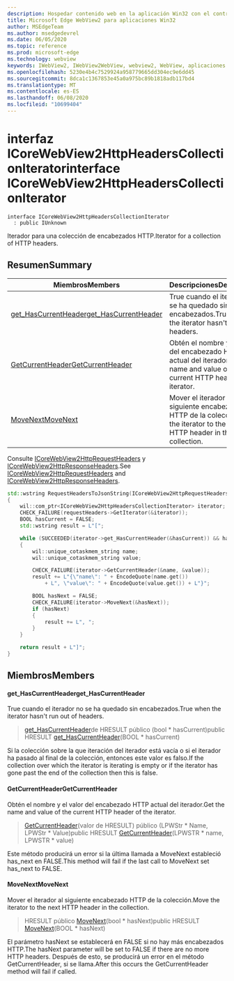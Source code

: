 ```yaml
---
description: Hospedar contenido web en la aplicación Win32 con el control Microsoft Edge WebView2
title: Microsoft Edge WebView2 para aplicaciones Win32
author: MSEdgeTeam
ms.author: msedgedevrel
ms.date: 06/05/2020
ms.topic: reference
ms.prod: microsoft-edge
ms.technology: webview
keywords: IWebView2, IWebView2WebView, webview2, WebView, aplicaciones Win32, Win32, Edge, ICoreWebView2, ICoreWebView2Controller, control de explorador, HTML Edge
ms.openlocfilehash: 5230e4b4c7529924a958779665dd304ec9e6dd45
ms.sourcegitcommit: 8dca1c1367853e45a0a975bc89b1818adb117bd4
ms.translationtype: MT
ms.contentlocale: es-ES
ms.lasthandoff: 06/08/2020
ms.locfileid: "10699404"
---
```

# <span data-ttu-id="7c672-104">interfaz ICoreWebView2HttpHeadersCollectionIterator</span><span class="sxs-lookup"><span data-stu-id="7c672-104">interface ICoreWebView2HttpHeadersCollectionIterator</span></span> 

```
interface ICoreWebView2HttpHeadersCollectionIterator
  : public IUnknown
```

<span data-ttu-id="7c672-105">Iterador para una colección de encabezados HTTP.</span><span class="sxs-lookup"><span data-stu-id="7c672-105">Iterator for a collection of HTTP headers.</span></span>

## <span data-ttu-id="7c672-106">Resumen</span><span class="sxs-lookup"><span data-stu-id="7c672-106">Summary</span></span>

 <span data-ttu-id="7c672-107">Miembros</span><span class="sxs-lookup"><span data-stu-id="7c672-107">Members</span></span>                        | <span data-ttu-id="7c672-108">Descripciones</span><span class="sxs-lookup"><span data-stu-id="7c672-108">Descriptions</span></span>
--------------------------------|---------------------------------------------
[<span data-ttu-id="7c672-109">get_HasCurrentHeader</span><span class="sxs-lookup"><span data-stu-id="7c672-109">get_HasCurrentHeader</span></span>](#get_hascurrentheader) | <span data-ttu-id="7c672-110">True cuando el iterador no se ha quedado sin encabezados.</span><span class="sxs-lookup"><span data-stu-id="7c672-110">True when the iterator hasn't run out of headers.</span></span>
[<span data-ttu-id="7c672-111">GetCurrentHeader</span><span class="sxs-lookup"><span data-stu-id="7c672-111">GetCurrentHeader</span></span>](#getcurrentheader) | <span data-ttu-id="7c672-112">Obtén el nombre y el valor del encabezado HTTP actual del iterador.</span><span class="sxs-lookup"><span data-stu-id="7c672-112">Get the name and value of the current HTTP header of the iterator.</span></span>
[<span data-ttu-id="7c672-113">MoveNext</span><span class="sxs-lookup"><span data-stu-id="7c672-113">MoveNext</span></span>](#movenext) | <span data-ttu-id="7c672-114">Mover el iterador al siguiente encabezado HTTP de la colección.</span><span class="sxs-lookup"><span data-stu-id="7c672-114">Move the iterator to the next HTTP header in the collection.</span></span>

<span data-ttu-id="7c672-115">Consulte [ICoreWebView2HttpRequestHeaders](icorewebview2httprequestheaders.md) y [ICoreWebView2HttpResponseHeaders](icorewebview2httpresponseheaders.md).</span><span class="sxs-lookup"><span data-stu-id="7c672-115">See [ICoreWebView2HttpRequestHeaders](icorewebview2httprequestheaders.md) and [ICoreWebView2HttpResponseHeaders](icorewebview2httpresponseheaders.md).</span></span> 
```cpp
std::wstring RequestHeadersToJsonString(ICoreWebView2HttpRequestHeaders* requestHeaders)
{
    wil::com_ptr<ICoreWebView2HttpHeadersCollectionIterator> iterator;
    CHECK_FAILURE(requestHeaders->GetIterator(&iterator));
    BOOL hasCurrent = FALSE;
    std::wstring result = L"[";

    while (SUCCEEDED(iterator->get_HasCurrentHeader(&hasCurrent)) && hasCurrent)
    {
        wil::unique_cotaskmem_string name;
        wil::unique_cotaskmem_string value;

        CHECK_FAILURE(iterator->GetCurrentHeader(&name, &value));
        result += L"{\"name\": " + EncodeQuote(name.get())
            + L", \"value\": " + EncodeQuote(value.get()) + L"}";

        BOOL hasNext = FALSE;
        CHECK_FAILURE(iterator->MoveNext(&hasNext));
        if (hasNext)
        {
            result += L", ";
        }
    }

    return result + L"]";
}
```

## <span data-ttu-id="7c672-116">Miembros</span><span class="sxs-lookup"><span data-stu-id="7c672-116">Members</span></span>

#### <span data-ttu-id="7c672-117">get_HasCurrentHeader</span><span class="sxs-lookup"><span data-stu-id="7c672-117">get_HasCurrentHeader</span></span> 

<span data-ttu-id="7c672-118">True cuando el iterador no se ha quedado sin encabezados.</span><span class="sxs-lookup"><span data-stu-id="7c672-118">True when the iterator hasn't run out of headers.</span></span>

> <span data-ttu-id="7c672-119">[get_HasCurrentHeader](#get_hascurrentheader)de HRESULT público (bool \* hasCurrent)</span><span class="sxs-lookup"><span data-stu-id="7c672-119">public HRESULT [get_HasCurrentHeader](#get_hascurrentheader)(BOOL \* hasCurrent)</span></span>

<span data-ttu-id="7c672-120">Si la colección sobre la que iteración del iterador está vacía o si el iterador ha pasado al final de la colección, entonces este valor es falso.</span><span class="sxs-lookup"><span data-stu-id="7c672-120">If the collection over which the iterator is iterating is empty or if the iterator has gone past the end of the collection then this is false.</span></span>

#### <span data-ttu-id="7c672-121">GetCurrentHeader</span><span class="sxs-lookup"><span data-stu-id="7c672-121">GetCurrentHeader</span></span> 

<span data-ttu-id="7c672-122">Obtén el nombre y el valor del encabezado HTTP actual del iterador.</span><span class="sxs-lookup"><span data-stu-id="7c672-122">Get the name and value of the current HTTP header of the iterator.</span></span>

> <span data-ttu-id="7c672-123">[GetCurrentHeader](#getcurrentheader)(valor de HRESULT) público (LPWStr \* Name, LPWStr \* Value)</span><span class="sxs-lookup"><span data-stu-id="7c672-123">public HRESULT [GetCurrentHeader](#getcurrentheader)(LPWSTR \* name, LPWSTR \* value)</span></span>

<span data-ttu-id="7c672-124">Este método producirá un error si la última llamada a MoveNext estableció has_next en FALSE.</span><span class="sxs-lookup"><span data-stu-id="7c672-124">This method will fail if the last call to MoveNext set has_next to FALSE.</span></span>

#### <span data-ttu-id="7c672-125">MoveNext</span><span class="sxs-lookup"><span data-stu-id="7c672-125">MoveNext</span></span> 

<span data-ttu-id="7c672-126">Mover el iterador al siguiente encabezado HTTP de la colección.</span><span class="sxs-lookup"><span data-stu-id="7c672-126">Move the iterator to the next HTTP header in the collection.</span></span>

> <span data-ttu-id="7c672-127">HRESULT público [MoveNext](#movenext)(bool \* hasNext)</span><span class="sxs-lookup"><span data-stu-id="7c672-127">public HRESULT [MoveNext](#movenext)(BOOL \* hasNext)</span></span>

<span data-ttu-id="7c672-128">El parámetro hasNext se establecerá en FALSE si no hay más encabezados HTTP.</span><span class="sxs-lookup"><span data-stu-id="7c672-128">The hasNext parameter will be set to FALSE if there are no more HTTP headers.</span></span> <span data-ttu-id="7c672-129">Después de esto, se producirá un error en el método GetCurrentHeader, si se llama.</span><span class="sxs-lookup"><span data-stu-id="7c672-129">After this occurs the GetCurrentHeader method will fail if called.</span></span>

